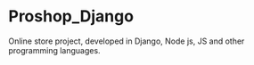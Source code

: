 # Proshop_Django
Online store project, developed in Django, Node js, JS and other programming languages. 
